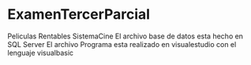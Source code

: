 # ExamenTercerParcial
Peliculas Rentables
SistemaCine
El archivo base de datos esta hecho en SQL Server El archivo Programa esta realizado en visualestudio con el lenguaje visualbasic

